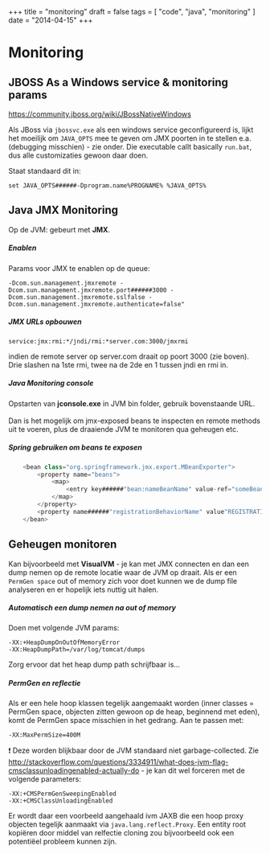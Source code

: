 +++
title = "monitoring"
draft = false
tags = [
    "code",
    "java",
    "monitoring"
]
date = "2014-04-15"
+++
# Monitoring 

## JBOSS As a Windows service & monitoring params 

https://community.jboss.org/wiki/JBossNativeWindows

Als JBoss via `jbossvc.exe` als een windows service geconfigureerd is, lijkt het moeilijk om `JAVA_OPTS` mee te geven om JMX poorten in te stellen e.a. (debugging misschien) - zie onder. Die executable callt basically `run.bat`, dus alle customizaties gewoon daar doen.

Staat standaard dit in:

```
set JAVA_OPTS######-Dprogram.name%PROGNAME% %JAVA_OPTS%
```

## Java JMX Monitoring 

Op de JVM: gebeurt met **JMX**.

##### Enablen 

Params voor JMX te enablen op de queue:

```
-Dcom.sun.management.jmxremote -Dcom.sun.management.jmxremote.port######3000 -Dcom.sun.management.jmxremote.sslfalse -Dcom.sun.management.jmxremote.authenticate=false"
```

##### JMX URLs opbouwen 

```service:jmx:rmi:*/jndi/rmi:*server.com:3000/jmxrmi```

indien de remote server op server.com draait op poort 3000 (zie boven). Drie slashen na 1ste rmi, twee na de 2de en 1 tussen jndi en rmi in.

##### Java Monitoring console 

Opstarten van **jconsole.exe** in JVM bin folder, gebruik bovenstaande URL. <br/><br/>
Dan is het mogelijk om jmx-exposed beans te inspecten en remote methods uit te voeren, plus de draaiende JVM te monitoren qua geheugen etc. 

##### Spring gebruiken om beans te exposen 

```java
	<bean class="org.springframework.jmx.export.MBeanExporter">
		<property name="beans">
			<map>
				<entry key######"bean:nameBeanName" value-ref="someBean" />
			</map>
		</property>
		<property name######"registrationBehaviorName" value"REGISTRATION_IGNORE_EXISTING" />
	</bean>
```

## Geheugen monitoren 

Kan bijvoorbeeld met **VisualVM** - je kan met JMX connecten en dan een dump nemen op de remote locatie waar de JVM op draait. Als er een `PermGen space` out of memory zich voor doet kunnen we de dump file analyseren en er hopelijk iets nuttig uit halen. 

##### Automatisch een dump nemen na out of memory 

Doen met volgende JVM params:

```
-XX:+HeapDumpOnOutOfMemoryError
-XX:HeapDumpPath=/var/log/tomcat/dumps
```

Zorg ervoor dat het heap dump path schrijfbaar is... 

##### PermGen en reflectie 

Als er een hele hoop klassen tegelijk aangemaakt worden (inner classes = PermGen space, objecten zitten gewoon op de heap, beginnend met eden), komt de PermGen space misschien in het gedrang. Aan te passen met:

```
-XX:MaxPermSize=400M
``` 

:exclamation: Deze worden blijkbaar door de JVM standaard niet garbage-collected. Zie http://stackoverflow.com/questions/3334911/what-does-jvm-flag-cmsclassunloadingenabled-actually-do - je kan dit wel forceren met de volgende parameters:

```
-XX:+CMSPermGenSweepingEnabled
-XX:+CMSClassUnloadingEnabled 
```

Er wordt daar een voorbeeld aangehaald ivm JAXB die een hoop proxy objecten tegelijk aanmaakt via `java.lang.reflect.Proxy`. Een entity root kopiëren door middel van relfectie cloning zou bijvoorbeeld ook een potentiëel probleem kunnen zijn. 